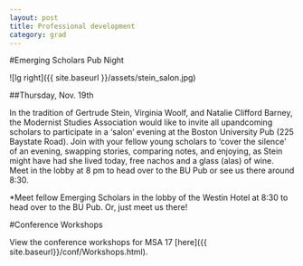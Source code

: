 ```yaml
---
layout: post
title: Professional development
category: grad
---
```



#Emerging Scholars Pub Night

<!--- ![lg right](http://upload.wikimedia.org/wikipedia/commons/b/bd/Gr%C3%BCn_-_Friday_at_the_French_Artists%27_Salon.jpg) --->

![lg right]({{ site.baseurl }}/assets/stein_salon.jpg)

##Thursday, Nov. 19th

In the tradition of Gertrude Stein, Virginia Woolf, and Natalie Clifford Barney, the Modernist Studies Association would like to invite all up­and­coming scholars to participate in a ‘salon’ evening at the Boston University Pub (225 Baystate Road). Join with your fellow young scholars to ‘cover the silence’ of an evening, swapping stories, comparing notes, and enjoying, as Stein might have had she lived today, free nachos and a glass (alas) of wine. Meet in the lobby at 8 pm to head over to the BU Pub or see us there around 8:30. 

*Meet fellow Emerging Scholars in the lobby of the Westin Hotel at 8:30 to head over to the BU Pub. Or, just meet us there!

#Conference Workshops

View the conference workshops for MSA 17 [here]({{ site.baseurl}}/conf/Workshops.html).